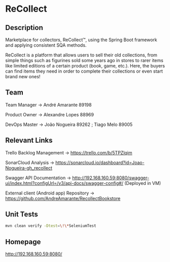 # ReCollect

## Description

Marketplace for collectors, ReCollect™️, using the Spring Boot framework and applying consistent SQA methods.

ReCollect is a platform that allows users to sell their old collections, from simple things such as figurines sold some years ago in stores to rarer items like limited editions of a certain product (book, game, etc.). Here, the buyers can find items they need in order to complete their collections or even start brand new ones!

## Team

Team Manager ->  André Amarante 89198

Product Owner -> Alexandre Lopes 88969

DevOps Master -> João Nogueira 89262 ; Tiago Melo 89005

## Relevant Links

Trello Backlog Management -> <https://trello.com/b/5TPZlqim>

SonarCloud Analysis -> <https://sonarcloud.io/dashboard?id=Joao-Nogueira-gh_recollect>

Swagger API Documentation -> <http://192.168.160.59:8080/swagger-ui/index.html?configUrl=/v3/api-docs/swagger-config#/> (Deployed in VM)

External client (Android app) Repository -> https://github.com/AndreAmarante/RecollectBookstore

## Unit Tests

```bash
mvn clean verify -Dtest=\!\*SeleniumTest
```

## Homepage

<http://192.168.160.59:8080/>
